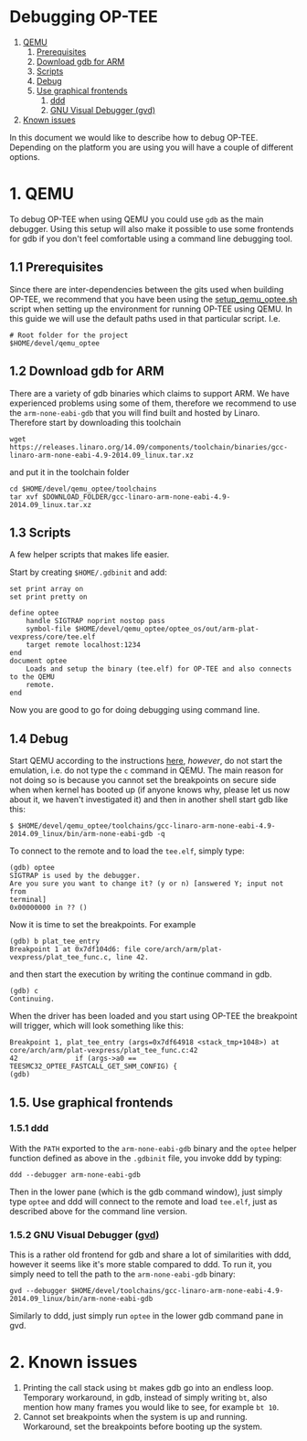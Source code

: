 # Debugging OP-TEE

1. [QEMU](#1-qemu)
	1. [Prerequisites](#11-prerequisites)
	1. [Download gdb for ARM](#12-download-gdb-for-arm)
	1. [Scripts](#13-scripts)
	1. [Debug](#14-debug)
	1. [Use graphical frontends](#15-use-graphical-frontends)
		1. [ddd](#151-ddd)
		2. [GNU Visual Debugger (gvd)](#152-gnu-visual-debugger-gvd)
2. [Known issues](#2-known-issues)

In this document we would like to describe how to debug OP-TEE. Depending on the
platform you are using you will have a couple of different options.

# 1. QEMU
To debug OP-TEE when using QEMU you could use `gdb` as the main debugger. Using
this setup will also make it possible to use some frontends for gdb if you don't
feel comfortable using a command line debugging tool.

## 1.1 Prerequisites
Since there are inter-dependencies between the gits used when building OP-TEE,
we recommend that you have been using the
[setup_qemu_optee.sh](https://raw.githubusercontent.com/OP-TEE/optee_os/master/scripts/setup_qemu_optee.sh)
script when setting up the environment for running OP-TEE using QEMU. In this
guide we will use the default paths used in that particular script. I.e.

```
# Root folder for the project
$HOME/devel/qemu_optee
```


## 1.2 Download gdb for ARM
There are a variety of gdb binaries which claims to support ARM. We have
experienced problems using some of them, therefore we recommend to use the
`arm-none-eabi-gdb` that you will find built and hosted by Linaro. Therefore
start by downloading this toolchain


```
wget https://releases.linaro.org/14.09/components/toolchain/binaries/gcc-linaro-arm-none-eabi-4.9-2014.09_linux.tar.xz
```

and put it in the toolchain folder


```
cd $HOME/devel/qemu_optee/toolchains
tar xvf $DOWNLOAD_FOLDER/gcc-linaro-arm-none-eabi-4.9-2014.09_linux.tar.xz
```

## 1.3 Scripts
A few helper scripts that makes life easier.

Start by creating `$HOME/.gdbinit` and add:

```
set print array on
set print pretty on

define optee
	handle SIGTRAP noprint nostop pass
	symbol-file $HOME/devel/qemu_optee/optee_os/out/arm-plat-vexpress/core/tee.elf
	target remote localhost:1234
end
document optee
	Loads and setup the binary (tee.elf) for OP-TEE and also connects to the QEMU
	remote.
end
```

Now you are good to go for doing debugging using command line.

## 1.4 Debug
Start QEMU according to the instructions
[here](https://github.com/OP-TEE/optee_os#444-boot-and-run-qemu-and-op-tee),
*however*, do not start the emulation, i.e. do not type the `c` command in QEMU.
The main reason for not doing so is because you cannot set the breakpoints on
secure side when when kernel has booted up (if anyone knows why, please let us
now about it, we haven't investigated it) and then in another shell start gdb
like this:
```
$ $HOME/devel/qemu_optee/toolchains/gcc-linaro-arm-none-eabi-4.9-2014.09_linux/bin/arm-none-eabi-gdb -q
```

To connect to the remote and to load the `tee.elf`, simply type:
```
(gdb) optee
SIGTRAP is used by the debugger.
Are you sure you want to change it? (y or n) [answered Y; input not from
terminal]
0x00000000 in ?? ()
```

Now it is time to set the breakpoints. For example

```
(gdb) b plat_tee_entry
Breakpoint 1 at 0x7df104d6: file core/arch/arm/plat-vexpress/plat_tee_func.c, line 42.
```

and then start the execution by writing the continue command in gdb.

```
(gdb) c
Continuing.
```

When the driver has been loaded and you start using OP-TEE the breakpoint will
trigger, which will look something like this:

```
Breakpoint 1, plat_tee_entry (args=0x7df64918 <stack_tmp+1048>) at core/arch/arm/plat-vexpress/plat_tee_func.c:42
42              if (args->a0 == TEESMC32_OPTEE_FASTCALL_GET_SHM_CONFIG) {
(gdb)
```

## 1.5. Use graphical frontends
### 1.5.1 ddd
With the `PATH` exported to the `arm-none-eabi-gdb` binary and the `optee`
helper function defined as above in the `.gdbinit` file, you invoke ddd by
typing:

```
ddd --debugger arm-none-eabi-gdb
```

Then in the lower pane (which is the gdb command window), just simply type
`optee` and ddd will connect to the remote and load `tee.elf`, just as described
above for the command line version.

### 1.5.2 GNU Visual Debugger ([gvd](http://gnu.gds.tuwien.ac.at/directory/gnuVisualDebugger.html))
This is a rather old frontend for gdb and share a lot of similarities with ddd,
however it seems like it's more stable compared to ddd. To run it, you simply
need to tell the path to the `arm-none-eabi-gdb` binary:

```
gvd --debugger $HOME/devel/toolchains/gcc-linaro-arm-none-eabi-4.9-2014.09_linux/bin/arm-none-eabi-gdb
```

Similarly to ddd, just simply run `optee` in the lower gdb command pane in gvd.


# 2. Known issues
1. Printing the call stack using `bt` makes gdb go into an endless loop.
   Temporary workaround, in gdb, instead of simply writing `bt`, also mention
   how many frames you would like to see, for example `bt 10`.
2. Cannot set breakpoints when the system is up and running. Workaround, set the
   breakpoints before booting up the system.

